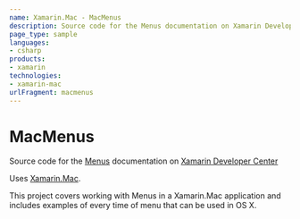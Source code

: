 ```yaml
---
name: Xamarin.Mac - MacMenus
description: Source code for the Menus documentation on Xamarin Developer Center Uses Xamarin.Mac. This project covers working with Menus in a Xamarin.Mac...
page_type: sample
languages:
- csharp
products:
- xamarin
technologies:
- xamarin-mac
urlFragment: macmenus
---
```

# MacMenus

Source code for the [Menus](/guides/mac/user-interface/working-with-menus/) documentation on [Xamarin Developer Center](http://docs.xamarin.com)

Uses [Xamarin.Mac](http://xamarin.com).

This project covers working with Menus in a Xamarin.Mac application and includes examples of every time of menu that can be used in OS X.